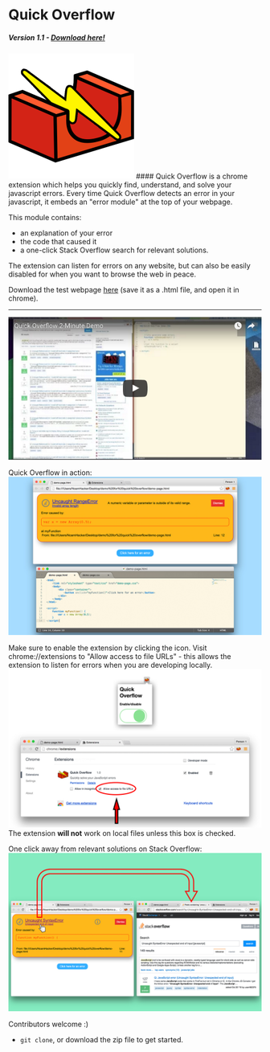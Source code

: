 # Quick Overflow
##### Version 1.1 - [Download here!](https://chrome.google.com/webstore/detail/quick-overflow/kjjiidpkmljgchgkcjlbcbjbaangmobk)
<img src="https://github.com/noamhacker/quick-overflow/blob/master/logo%202.png" width="250">
#### Quick Overflow is a chrome extension which helps you quickly find, understand, and solve your javascript errors. 
Every time Quick Overflow detects an error in your javascript, it embeds an "error module" at the top of your webpage. 

This module contains: 
* an explanation of your error 
* the code that caused it
* a one-click Stack Overflow search for relevant solutions.

The extension can listen for errors on any website, but can also be easily disabled for when you want to browse the web in peace.

Download the test webpage [here](https://raw.githubusercontent.com/noamhacker/quick-overflow/master/test-errors.html) (save it as a .html file, and open it in chrome).

<hr>

[![Link to demo video](https://github.com/noamhacker/quick-overflow/blob/master/promo%20images/demo%20video%20screenshot.png)](https://www.youtube.com/watch?v=nIAveDXBk00)

Quick Overflow in action:
![Sreenshot of extension](https://github.com/noamhacker/quick-overflow/blob/master/promo%20images/screenshot%201.jpg)

Make sure to enable the extension by clicking the icon. Visit chrome://extensions to "Allow access to file URLs" - this allows the extension to listen for errors when you are developing locally.
![Enable the extension](https://github.com/noamhacker/quick-overflow/blob/master/promo%20images/screenshot%202.jpg)
The extension <strong>will not</strong> work on local files unless this box is checked.

One click away from relevant solutions on Stack Overflow:
![Searching Stack Overflow](https://github.com/noamhacker/quick-overflow/blob/master/promo%20images/screenshot%203.jpg)

Contributors welcome :)
* `git clone`, or download the zip file to get started.
